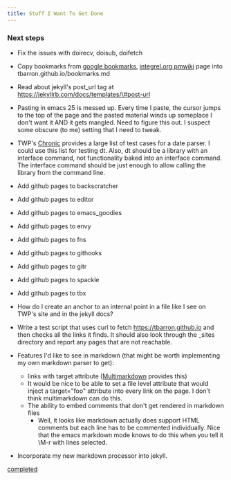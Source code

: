 ```yaml
---
title: Stuff I Want To Get Done
---
```


### Next steps ###

 * Fix the issues with doirecv, doisub, doifetch

 * Copy bookmarks from
   [google bookmarks](https://www.google.com/bookmarks/),
   [integrel.org pmwiki](http://integrel.org/pmwiki/pmwiki.php?n=Tom.Bookmarks)
   page into tbarron.github.io/bookmarks.md


 * Read about jekyll's post_url tag at
   https://jekyllrb.com/docs/templates/\#post-url

 * Pasting in emacs 25 is messed up. Every time I paste, the cursor jumps
   to the top of the page and the pasted material winds up someplace I
   don't want it AND it gets mangled. Need to figure this out. I suspect
   some obscure (to me) setting that I need to tweak.

 * TWP's [Chronic](https://github.com/mojombo/chronic) provides a large
   list of test cases for a date parser. I could use this list for testing
   dt. Also, dt should be a library with an interface command, not
   functionality baked into an interface command. The interface command
   should be just enough to allow calling the library from the command
   line.

 * Add github pages to backscratcher

 * Add github pages to editor

 * Add github pages to emacs_goodies

 * Add github pages to envy

 * Add github pages to fns

 * Add github pages to githooks

 * Add github pages to gitr

 * Add github pages to spackle

 * Add github pages to tbx

 * How do I create an anchor to an internal point in a file like I see on
   TWP's site and in the jekyll docs?

 * Write a test script that uses curl to fetch https://tbarron.github.io
   and then checks all the links it finds. It should also look through the
   _sites directory and report any pages that are not reachable.

 * Features I'd like to see in markdown (that might be worth implementing
   my own markdown parser to get):
   * links with target attribute
     ([Multimarkdown](http://fletcherpenney.net/multimarkdown/) provides
     this)
   * It would be nice to be able to set a file level attribute that would
     inject a target="foo" attribute into every link on the page. I don't
     think multimarkdown can do this.
   * The ability to embed comments that don't get rendered in markdown
     files
     * Well, it looks like markdown actually does support HTML comments but
       each line has to be commented individually. Nice that the emacs
       markdown mode knows to do this when you tell it \M-r with lines
       selected.

 * Incorporate my new markdown processor into jekyll.

 [completed](done.html)
